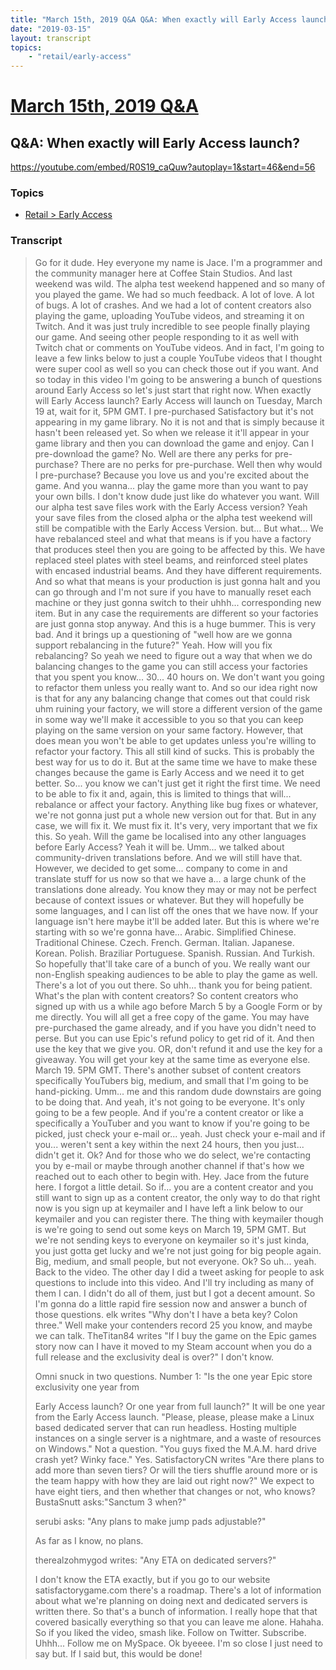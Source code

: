 ```yaml
---
title: "March 15th, 2019 Q&A Q&A: When exactly will Early Access launch?"
date: "2019-03-15"
layout: transcript
topics:
    - "retail/early-access"
---
```

# [March 15th, 2019 Q&A](../2019-03-15.md)
## Q&A: When exactly will Early Access launch?
https://youtube.com/embed/R0S19_caQuw?autoplay=1&start=46&end=56

### Topics
* [Retail > Early Access](../topics/retail/early-access.md)

### Transcript

> Go for it dude. Hey everyone my name is Jace. I'm a programmer and the community manager here at Coffee Stain Studios. And last weekend was wild. The alpha test weekend happened and so many of you played the game. We had so much feedback. A lot of love. A lot of bugs. A lot of crashes. And we had a lot of content creators also playing the game, uploading YouTube videos, and streaming it on Twitch. And it was just truly incredible to see people finally playing our game. And seeing other people responding to it as well with Twitch chat or comments on YouTube videos. And in fact, I'm going to leave a few links below to just a couple YouTube videos that I thought were super cool as well so you can check those out if you want. And so today in this video I'm going to be answering a bunch of questions around Early Access so let's just start that right now. When exactly will Early Access launch? Early Access will launch on Tuesday, March 19 at, wait for it, 5PM GMT. I pre-purchased Satisfactory but it's not appearing in my game library. No it is not and that is simply because it hasn't been released yet. So when we release it it'll appear in your game library and then you can download the game and enjoy. Can I pre-download the game? No. Well are there any perks for pre-purchase? There are no perks for pre-purchase. Well then why would I pre-purchase? Because you love us and you're excited about the game. And you wanna... play the game more than you want to pay your own bills. I don't know dude just like do whatever you want. Will our alpha test save files work with the Early Access version? Yeah your save files from the closed alpha or the alpha test weekend will still be compatible with the Early Access Version. but... But what... We have rebalanced steel and what that means is if you have a factory that produces steel then you are going to be affected by this. We have replaced steel plates with steel beams, and reinforced steel plates with encased industrial beams. And they have different requirements. And so what that means is your production is just gonna halt and you can go through and I'm not sure if you have to manually reset each machine or they just gonna switch to their uhhh... corresponding new item. But in any case the requirements are different so your factories are just gonna stop anyway. And this is a huge bummer. This is very bad. And it brings up a questioning of &quot;well how are we gonna support rebalancing in the future?&quot; Yeah. How will you fix rebalancing? So yeah we need to figure out a way that when we do balancing changes to the game you can still access your factories that you spent you know... 30... 40 hours on. We don't want you going to refactor them unless you really want to. And so our idea right now is that for any any balancing change that comes out that could risk uhm ruining your factory, we will store a different version of the game in some way we'll make it accessible to you so that you can keep playing on the same version on your same factory. However, that does mean you won't be able to get updates unless you're willing to refactor your factory. This all still kind of sucks. This is probably the best way for us to do it. But at the same time we have to make these changes because the game is Early Access and we need it to get better. So... you know we can't just get it right the first time. We need to be able to fix it and, again, this is limited to things that will... rebalance or affect your factory. Anything like bug fixes or whatever, we're not gonna just put a whole new version out for that. But in any case, we will fix it. We must fix it. It's very, very important that we fix this. So yeah. Will the game be localised into any other languages before Early Access? Yeah it will be. Umm... we talked about community-driven translations before. And we will still have that. However, we decided to get some... company to come in and translate stuff for us now so that we have a... a large chunk of the translations done already. You know they may or may not be perfect because of context issues or whatever. But they will hopefully be some languages, and I can list off the ones that we have now. If your language isn't here maybe it'll be added later. But this is where we're starting with so we're gonna have... Arabic. Simplified Chinese. Traditional Chinese. Czech. French. German. Italian. Japanese. Korean. Polish. Braziliar Portuguese. Spanish. Russian. And Turkish. So hopefully that'll take care of a bunch of you. We really want our non-English speaking audiences to be able to play the game as well. There's a lot of you out there. So uhh... thank you for being patient. What's the plan with content creators? So content creators who signed up with us a while ago before March 5 by a Google Form or by me directly. You will all get a free copy of the game. You may have pre-purchased the game already, and if you have you didn't need to perse. But you can use Epic's refund policy to get rid of it. And then use the key that we give you. OR, don't refund it and use the key for a giveaway. You will get your key at the same time as everyone else. March 19. 5PM GMT. There's another subset of content creators specifically YouTubers big, medium, and small that I'm going to be hand-picking. Umm... me and this random dude downstairs are going to be doing that. And yeah, it's not going to be everyone. It's only going to be a few people. And if you're a content creator or like a specifically a YouTuber and you want to know if you're going to be picked, just check your e-mail or... yeah. Just check your e-mail and if you... weren't sent a key within the next 24 hours, then you just... didn't get it. Ok? And for those who we do select, we're contacting you by e-mail or maybe through another channel if that's how we reached out to each other to begin with. Hey. Jace from the future here. I forgot a little detail. So if... you are a content creator and you still want to sign up as a content creator, the only way to do that right now is you sign up at keymailer and I have left a link below to our keymailer and you can register there. The thing with keymailer though is we're going to send out some keys on March 19, 5PM GMT. But we're not sending keys to everyone on keymailer so it's just kinda, you just gotta get lucky and we're not just going for big people again. Big, medium, and small people, but not everyone. Ok? So uh... yeah. Back to the video. The other day I did a tweet asking for people to ask questions to include into this video. And I'll try including as many of them I can. I didn't do all of them, just but I got a decent amount. So I'm gonna do a little rapid fire session now and answer a bunch of those questions. elk writes &quot;Why don't I have a beta key? Colon three.&quot; Well make your contenders record 25 you know, and maybe we can talk. TheTitan84 writes &quot;If I buy the game on the Epic games story now can I have it moved to my Steam account when you do a full release and the exclusivity deal is over?&quot; I don't know.
>
> Omni snuck in two questions. Number 1: &quot;Is the one year Epic store exclusivity one year from
>
> Early Access launch? Or one year from full launch?&quot; It will be one year from the Early Access launch. &quot;Please, please, please make a Linux based dedicated server that can run headless. Hosting multiple instances on a single server is a nightmare, and a waste of resources on Windows.&quot; Not a question. &quot;You guys fixed the M.A.M. hard drive crash yet? Winky face.&quot; Yes. SatisfactoryCN writes &quot;Are there plans to add more than seven tiers? Or will the tiers shuffle around more or is the team happy with how they are laid out right now?&quot; We expect to have eight tiers, and then whether that changes or not, who knows? BustaSnutt asks:&quot;Sanctum 3 when?&quot;
>
> serubi asks: &quot;Any plans to make jump pads adjustable?&quot;
>
> As far as I know, no plans.
>
> therealzohmygod writes: &quot;Any ETA on dedicated servers?&quot;
>
> I don't know the ETA exactly, but if you go to our website satisfactorygame.com there's a roadmap. There's a lot of information about what we're planning on doing next and dedicated servers is written there. So that's a bunch of information. I really hope that that covered basically everything so that you can leave me alone. Hahaha. So if you liked the video, smash like. Follow on Twitter. Subscribe. Uhhh... Follow me on MySpace. Ok byeeee. I'm so close I just need to say but. If I said but, this would be done!
